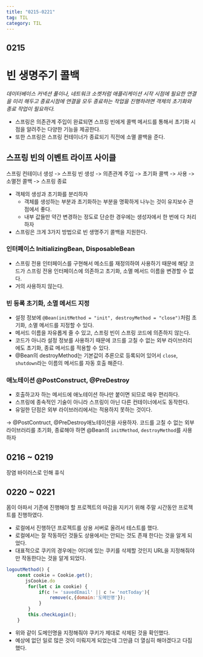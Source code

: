 ```yaml
---
title: "0215-0221"
tag: TIL
category: TIL
---
```

## 0215
# 빈 생명주기 콜백



*데이터베이스 커넥션 풀이나, 네트워크 소켓처럼 애플리케이션 시작 시점에 필요한 연결을 미리 해두고 종료시점에 연결을 모두 종료하는 작업을 진행하려면 객체의 초기화와 종료 작업이 필요하다.*
* 스프링은 의존관계 주입이 완료되면 스프링 빈에게 콜백 메서드를 통해서 초기화 시점을 알려주는 다양한 기능을 제공한다.
* 또한 스프링은 스프링 컨테이너가 종료되기 직전에 소멸 콜백을 준다.

## 스프링 빈의 이벤트 라이프 사이클
스프링 컨테이너 생성 -> 스프링 빈 생성 -> 의존관계 주입 -> 초기화 콜백 -> 사용 -> 소멸전 콜백 -> 스프링 종료

* 객체의 생성과 초기화를 분리하자
	* 객체를 생성하는 부분과 초기화하는 부분을 명확하게 나누는 것이 유지보수 관점에서 좋다.
	* 내부 값들만 약간 변경하는 정도로 단순한 경우에는 생성자에서 한 번에 다 처리하자
* 스프링은 크게 3가지 방법으로 빈 생명주기 콜백을 지원한다.

### 인터페이스 InitializingBean, DisposableBean
* 스프링 전용 인터페이스를 구현해서 메소드를 재정의하여 사용하기 때문에 해당 코드가 스프링 전용 인터페이스에 의존하고 초기화, 소멸 메서드 이름을 변경할 수 없다.
* 거의 사용하지 않는다.

### 빈 등록 초기화, 소멸 메서드 지정
* 설정 정보에 `@Bean(initMethod = "init", destroyMethod = "close")`처럼 초기화, 소멸 메서드를 지정할 수 있다.
* 메서드 이름을 자유롭게 줄 수 있고, 스프링 빈이 스프링 코드에 의존하지 않는다.
* 코드가 아니라 설정 정보를 사용하기 때문에 코드를 고칠 수 없는 외부 라이브러리에도 초기화, 종료 메서드를 적용할 수 있다.
* @Bean의 destroyMethod는 기본값이 추론으로 등록되어 있어서 `close`, `shutdown`라는 이름의 메서드를 자동 호출 해준다.


### 애노테이션 @PostConstruct, @PreDestroy
* 호출하고자 하는 메서드에 애노테이션 하나만 붙이면 되므로 매우 편리하다.
* 스프링에 종속적인 기술이 아니라 스프링이 아닌 다른 컨테이너에서도 동작한다.
* 유일한 단점은 외부 라이브러리에서는 적용하지 못하는 것이다.

-> @PostContruct, @PreDestroy애노테이션을 사용하자. 코드를 고칠 수 없는 외부 라이브러리를 초기화, 종료해야 하면 @Bean의 `initMethod`, `destroyMethod`를 사용하자

## 0216 ~ 0219
장염 바이러스로 인해 휴식

## 0220 ~ 0221
몸이 아파서 기존에 진행해야 할 프로젝트의 마감을 지키기 위해 주말 시간동안 프로젝트를 진행하였다.
* 로컬에서 진행하던 프로젝트를 상용 서버로 올려서 테스트를 했다.
* 로컬에서는 잘 작동하던 것들도 상용에서는 안되는 것도 존재 한다는 것을 알게 되었다.
* 대표적으로 쿠키의 경우에는 어디에 있는 쿠키를 삭제할 것인지 URL을 지정해줘야만 작동한다는 것을 알게 되었다.

``` javascript
logoutMethod() {
	const cookie = Cookie.get();
       jsCookie.do
		for(let c in cookie) {
			if(c != 'savedEmail' || c != 'notToday'){
				remove(c,{domain:'도메인명'});	
			}
		}
		this.checkLogin();
	}
```
* 위와 같이 도메인명을 지정해줘야 쿠키가 제대로 삭제된 것을 확인했다.
* 예상에 없던 일로 많은 것이 미뤄지게 되었는데 그만큼 더 열심히 해야겠다고 다짐했다.


